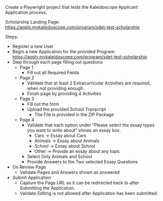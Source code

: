 Create a Playwright project that tests the Kaleidoscope Applicant Application process.

Scholarship Landing Page: https://apply.mykaleidoscope.com/program/sdet-test-scholarship

Steps:

- Register a new User
- Begin a new Application for the provided Program: <https://apply.mykaleidoscope.com/program/sdet-test-scholarship>
- Step through each page filling out questions
  - Page 1
    - Fill out all Required Fields
  - Page 2
    - Validate that at least 2 Extracurricular Activities are required, when not providing enough.
    - Finish page by providing 4 Activities
  - Page 3
    - Fill out the form
    - Upload the provided School Transcript
      - The File is provided in the ZIP Package
  - Page 4
    - Validate that each option under "Please select the essay types you want to write about” shows an essay box.
      - Cars → Essay about Cars
      - Animals → Essay about Animals
      - School → Essay about School
      - Other → Provide an essay about any topic
    - Select Only Animals and School
    - Provide Answers to the Two selected Essay Questions
- On Review Page
  - Validate Pages and Answers shown as answered
- Submit Application
  - Capture the Page URL so it can be redirected back to after Submitting the Application.
  - Validate Editing is not allowed after Application has been submitted.
